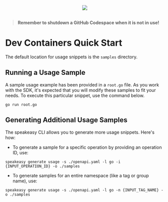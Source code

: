 
<div align="center">
    <a href="https://codespaces.new/speakeasy-sdks/Test-sample-sdk-78.git/tree/main"><img src="https://github.com/codespaces/badge.svg" /></a>
</div>
<br>

> **Remember to shutdown a GitHub Codespace when it is not in use!**

# Dev Containers Quick Start

The default location for usage snippets is the `samples` directory.

## Running a Usage Sample

A sample usage example has been provided in a `root.go` file. As you work with the SDK, it's expected that you will modify these samples to fit your needs. To execute this particular snippet, use the command below.

```
go run root.go
```

## Generating Additional Usage Samples

The speakeasy CLI allows you to generate more usage snippets. Here's how:

- To generate a sample for a specific operation by providing an operation ID, use:

```
speakeasy generate usage -s ./openapi.yaml -l go -i {INPUT_OPERATION_ID} -o ./samples
```

- To generate samples for an entire namespace (like a tag or group name), use:

```
speakeasy generate usage -s ./openapi.yaml -l go -n {INPUT_TAG_NAME} -o ./samples
```
